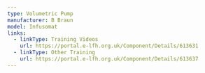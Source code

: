 ```yaml
---
type: Volumetric Pump
manufacturer: B Braun
model: Infusomat
links:
  - linkType: Training Videos
    url: https://portal.e-lfh.org.uk/Component/Details/613631
  - linkType: Other Training
    url: https://portal.e-lfh.org.uk/Component/Details/613637
---
```


